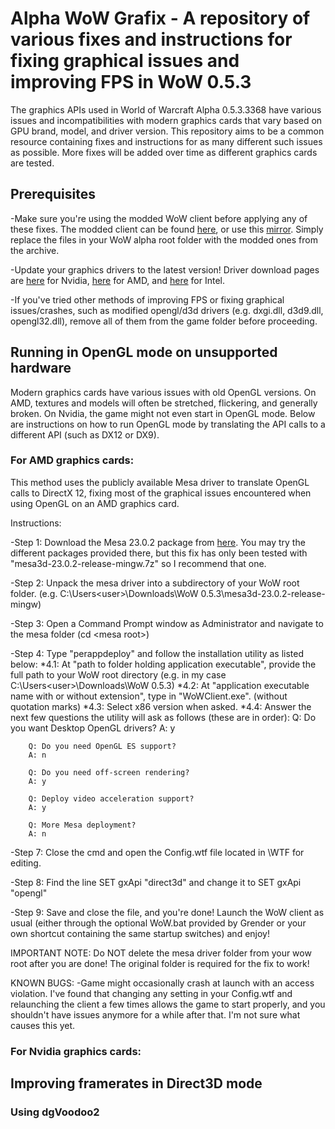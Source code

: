 # Alpha WoW Grafix - A repository of various fixes and instructions for fixing graphical issues and improving FPS in WoW 0.5.3
The graphics APIs used in World of Warcraft Alpha 0.5.3.3368 have various issues and incompatibilities with modern graphics cards that vary based on GPU brand, model, and driver version. This repository aims to be a common resource containing fixes and instructions for as many different such issues as possible. More fixes will be added over time as different graphics cards are tested.

## Prerequisites
-Make sure you're using the modded WoW client before applying any of these fixes. The modded client can be found [here](https://anonfiles.com/fbi9C0M0y9/Mods_zip), or use this [mirror](https://cdn.discordapp.com/attachments/653374433636909077/1089350731909308466/Mods.zip). Simply replace the files in your WoW alpha root folder with the modded ones from the archive.

-Update your graphics drivers to the latest version! Driver download pages are [here](https://www.nvidia.com/download/index.aspx) for Nvidia, [here](https://www.amd.com/en/support) for AMD, and [here](https://www.intel.com/content/www/us/en/download-center/home.html) for Intel.

-If you've tried other methods of improving FPS or fixing graphical issues/crashes, such as modified opengl/d3d drivers (e.g. dxgi.dll, d3d9.dll, opengl32.dll), remove all of them from the game folder before proceeding.

##  Running in OpenGL mode on unsupported hardware
Modern graphics cards have various issues with old OpenGL versions. On AMD, textures and models will often be stretched, flickering, and generally broken. On Nvidia, the game might not even start in OpenGL mode. Below are instructions on how to run OpenGL mode by translating the API calls to a different API (such as DX12 or DX9).
### For AMD graphics cards:
This method uses the publicly available Mesa driver to translate OpenGL calls to DirectX 12, fixing most of the graphical issues encountered when using OpenGL on an AMD graphics card.

Instructions:

-Step 1: Download the Mesa 23.0.2 package from [here](https://github.com/pal1000/mesa-dist-win/releases/tag/23.0.2). You may try the different packages provided there, but this fix has only been tested with "mesa3d-23.0.2-release-mingw.7z" so I recommend that one.

-Step 2: Unpack the mesa driver into a subdirectory of your WoW root folder. (e.g. C:\Users\<user>\Downloads\WoW 0.5.3\mesa3d-23.0.2-release-mingw\)

-Step 3: Open a Command Prompt window as Administrator and navigate to the mesa folder (cd <wow root>\<mesa root>\)

-Step 4: Type "perappdeploy" and follow the installation utility as listed below:
     *4.1: At "path to folder holding application executable", provide the full path to your WoW root directory (e.g. in my case C:\Users\<user>\Downloads\WoW 0.5.3)
     *4.2: At "application executable name with or without extension", type in "WoWClient.exe". (without quotation marks)
     *4.3: Select x86 version when asked. 
     *4.4: Answer the next few questions the utility will ask as follows (these are in order):
          Q: Do you want Desktop OpenGL drivers? 
          A: y
          
	    Q: Do you need OpenGL ES support?      
	    A: n
          
	    Q: Do you need off-screen rendering?
	    A: y
          
	    Q: Deploy video acceleration support?
	    A: y
          
	    Q: More Mesa deployment?
	    A: n

-Step 7: Close the cmd and open the Config.wtf file located in <wow root>\WTF for editing.

-Step 8: Find the line SET gxApi "direct3d" and change it to SET gxApi "opengl"

-Step 9: Save and close the file, and you're done! Launch the WoW client as usual (either through the optional WoW.bat provided by Grender or your own shortcut containing the same startup switches) and enjoy!

IMPORTANT NOTE: Do NOT delete the mesa driver folder from your wow root after you are done! The original folder is required for the fix to work!

KNOWN BUGS:
-Game might occasionally crash at launch with an access violation. I've found that changing any setting in your Config.wtf and relaunching the client a few times allows the game to start properly, and you shouldn't have issues anymore for a while after that. I'm not sure what causes this yet.

### For Nvidia graphics cards:


## Improving framerates in Direct3D mode 
### Using dgVoodoo2
